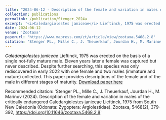 ```yaml
---
title: "2024-06-12 - Description of the female and variation in males of the critically endangered <i>Caledargiolestes janiceae</i> Lieftinck, 1975 from South New Caledonia (Odonata: Zygoptera: Argiolestidae)"
collection: publications
permalink: /publication/Stenger_2024a
excerpt: '<i>Caledargiolestes janiceae</i> Lieftinck, 1975 was erected on the basis of a single not-fully mature male. Eleven years later a female was captured but never described. Despite further searching, this species was only rediscovered in early 2022 with one female and two males (immature and mature) collected. This paper provides descriptions of the female and of the male in different stages of maturity.'
date: 2024-06-12
venue: 'Zootaxa'
paperurl: 'https://www.mapress.com/zt/article/view/zootaxa.5468.2.8'
citation: 'Stenger PL., Mille C., J. Theuerkauf, Jourdan H., M. Marinov (2024). Description of the female and variation in males of the critically endangered Caledargiolestes janiceae Lieftinck, 1975 from South New Caledonia (Odonata: Zygoptera: Argiolestidae). Zootaxa, 5468(2), 379-392, https://doi.org/10.11646/zootaxa.5468.2.8'
---
```

<i>Caledargiolestes janiceae</i> Lieftinck, 1975 was erected on the basis of a single not-fully mature male. Eleven years later a female was captured but never described. Despite further searching, this species was only rediscovered in early 2022 with one female and two males (immature and mature) collected. This paper provides descriptions of the female and of the male in different stages of maturity.
[Download paper here](https://www.mapress.com/zt/article/view/zootaxa.5468.2.8)

Recommended citation: 'Stenger PL., Mille C., J. Theuerkauf, Jourdan H., M. Marinov (2024). Description of the female and variation in males of the critically endangered Caledargiolestes janiceae Lieftinck, 1975 from South New Caledonia (Odonata: Zygoptera: Argiolestidae). Zootaxa, 5468(2), 379-392, https://doi.org/10.11646/zootaxa.5468.2.8'


